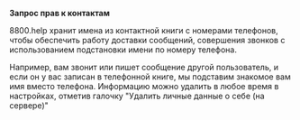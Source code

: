 **Запрос прав к контактам**


8800.help хранит имена из контактной книги с номерами телефонов,
чтобы обеспечить работу доставки сообщений,
совершения звонков с использованием подстановки имени по номеру телефона.


Например, вам звонит или пишет сообщение другой пользователь,
и если он у вас записан в телефонной книге,
мы подставим знакомое вам имя вместо телефона.
Информацию можно удалить в любое время в настройках,
отметив галочку "Удалить личные данные о себе (на сервере)"